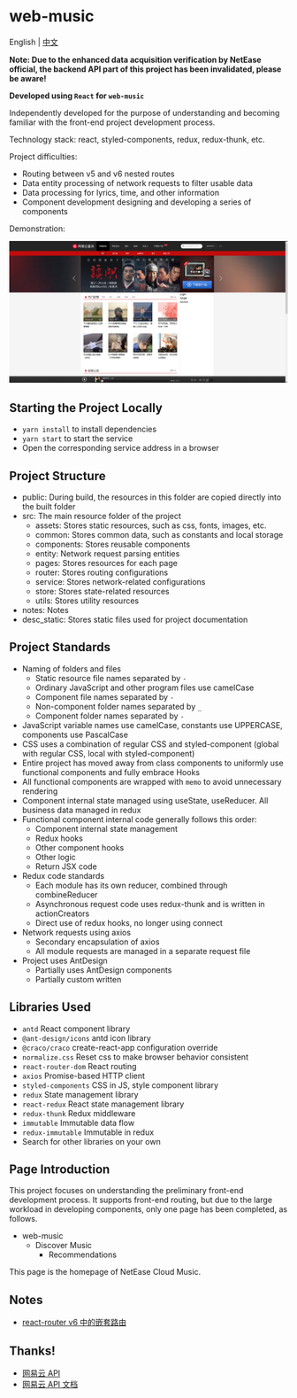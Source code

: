 # web-music
English | [中文](./README.zh-CN.md) 

**Note: Due to the enhanced data acquisition verification by NetEase official, the backend API part of this project has been invalidated, please be aware!**

**Developed using `React` for `web-music`**

Independently developed for the purpose of understanding and becoming familiar with the front-end project development process.

Technology stack: react, styled-components, redux, redux-thunk, etc.

Project difficulties:
  - Routing between v5 and v6 nested routes
  - Data entity processing of network requests to filter usable data
  - Data processing for lyrics, time, and other information
  - Component development designing and developing a series of components

Demonstration:

![web-music demonstration](/desc_static/asset/img/web-music-%E8%BF%90%E8%A1%8C%E6%BC%94%E7%A4%BA.PNG)

## Starting the Project Locally

- `yarn install` to install dependencies
- `yarn start` to start the service
- Open the corresponding service address in a browser

## Project Structure

- public: During build, the resources in this folder are copied directly into the built folder
- src: The main resource folder of the project
  - assets: Stores static resources, such as css, fonts, images, etc.
  - common: Stores common data, such as constants and local storage
  - components: Stores reusable components
  - entity: Network request parsing entities
  - pages: Stores resources for each page
  - router: Stores routing configurations
  - service: Stores network-related configurations
  - store: Stores state-related resources
  - utils: Stores utility resources
- notes: Notes
- desc_static: Stores static files used for project documentation

## Project Standards

- Naming of folders and files
  - Static resource file names separated by `-`
  - Ordinary JavaScript and other program files use camelCase
  - Component file names separated by `-`
  - Non-component folder names separated by `_`
  - Component folder names separated by `-`
- JavaScript variable names use camelCase, constants use UPPERCASE, components use PascalCase
- CSS uses a combination of regular CSS and styled-component (global with regular CSS, local with styled-component)
- Entire project has moved away from class components to uniformly use functional components and fully embrace Hooks
- All functional components are wrapped with `memo` to avoid unnecessary rendering
- Component internal state managed using useState, useReducer. All business data managed in redux
- Functional component internal code generally follows this order:
  - Component internal state management
  - Redux hooks
  - Other component hooks
  - Other logic
  - Return JSX code
- Redux code standards
  - Each module has its own reducer, combined through combineReducer
  - Asynchronous request code uses redux-thunk and is written in actionCreators
  - Direct use of redux hooks, no longer using connect
- Network requests using axios
  - Secondary encapsulation of axios
  - All module requests are managed in a separate request file
- Project uses AntDesign
  - Partially uses AntDesign components
  - Partially custom written

## Libraries Used

- `antd` React component library
- `@ant-design/icons` antd icon library
- `@craco/craco` create-react-app configuration override
- `normalize.css` Reset css to make browser behavior consistent
- `react-router-dom` React routing
- `axios` Promise-based HTTP client
- `styled-components` CSS in JS, style component library
- `redux` State management library
- `react-redux` React state management library
- `redux-thunk` Redux middleware
- `immutable` Immutable data flow
- `redux-immutable` Immutable in redux
- Search for other libraries on your own

## Page Introduction

This project focuses on understanding the preliminary front-end development process. It supports front-end routing, but due to the large workload in developing components, only one page has been completed, as follows.

- web-music
  - Discover Music
    - Recommendations

This page is the homepage of NetEase Cloud Music.

## Notes

- [react-router v6 中的嵌套路由](./notes/react-router-v6中的嵌套路由.md)

## Thanks!

- [网易云 API](http://123.207.32.32:9001/)
- [网易云 API 文档](https://binaryify.github.io/NeteaseCloudMusicApi/#/)
